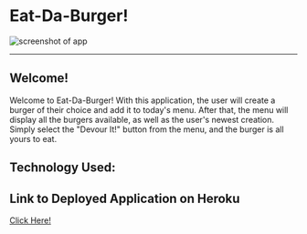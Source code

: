 <h1> Eat-Da-Burger! </h1>

<img src="https://raw.githubusercontent.com/jcbpetersen1995/Burger-JP/master/public/assets/img/Screen%20Shot%202020-03-30%20at%201.22.56%20PM.png" alt="screenshot of app">

<hr>

<h2> Welcome! </h2>
<p> Welcome to Eat-Da-Burger! With this application, the user will create a burger of their choice and add it to today's menu. After that, the menu will display all the burgers available, as well as the user's newest creation. Simply select the "Devour It!" button from the menu, and the burger is all yours to eat. </p>

<h2>Technology Used: </h2>
<ul>
  
 </ul>

<h2>Link to Deployed Application on Heroku</h2>
<a href="https://eat-da-burger-jp.herokuapp.com/" target="_blank">Click Here!</a>
